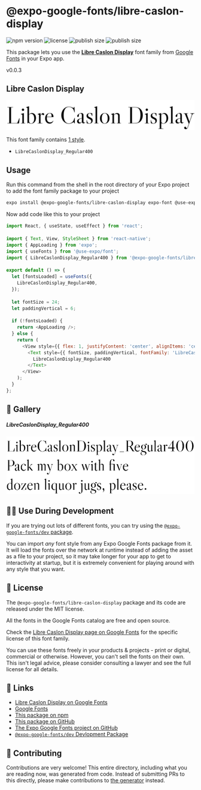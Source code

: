 # @expo-google-fonts/libre-caslon-display

![npm version](https://flat.badgen.net/npm/v/@expo-google-fonts/libre-caslon-display)
![license](https://flat.badgen.net/github/license/expo/google-fonts)
![publish size](https://flat.badgen.net/packagephobia/install/@expo-google-fonts/libre-caslon-display)
![publish size](https://flat.badgen.net/packagephobia/publish/@expo-google-fonts/libre-caslon-display)

This package lets you use the [**Libre Caslon Display**](https://fonts.google.com/specimen/Libre+Caslon+Display) font family from [Google Fonts](https://fonts.google.com/) in your Expo app.

v0.0.3

## Libre Caslon Display

![Libre Caslon Display](./font-family.png)

This font family contains [1 style](#-gallery).

- `LibreCaslonDisplay_Regular400`

## Usage

Run this command from the shell in the root directory of your Expo project to add the font family package to your project
```sh
expo install @expo-google-fonts/libre-caslon-display expo-font @use-expo/font
```

Now add code like this to your project
```js
import React, { useState, useEffect } from 'react';

import { Text, View, StyleSheet } from 'react-native';
import { AppLoading } from 'expo';
import { useFonts } from '@use-expo/font';
import { LibreCaslonDisplay_Regular400 } from '@expo-google-fonts/libre-caslon-display';

export default () => {
  let [fontsLoaded] = useFonts({
    LibreCaslonDisplay_Regular400,
  });

  let fontSize = 24;
  let paddingVertical = 6;

  if (!fontsLoaded) {
    return <AppLoading />;
  } else {
    return (
      <View style={{ flex: 1, justifyContent: 'center', alignItems: 'center' }}>
        <Text style={{ fontSize, paddingVertical, fontFamily: 'LibreCaslonDisplay_Regular400' }}>
          LibreCaslonDisplay_Regular400
        </Text>
      </View>
    );
  }
};

```

## 🔡 Gallery

##### LibreCaslonDisplay_Regular400
![LibreCaslonDisplay_Regular400](./c30a6ef1396c17e855a72b95f2848b064fceedce5de3bc974c99f5a75c48148f.ttf.png)


## 👩‍💻 Use During Development

If you are trying out lots of different fonts, you can try using the [`@expo-google-fonts/dev` package](https://github.com/expo/google-fonts/tree/master/font-packages/dev#readme).

You can import *any* font style from any Expo Google Fonts package from it. It will load the fonts
over the network at runtime instead of adding the asset as a file to your project, so it may take longer
for your app to get to interactivity at startup, but it is extremely convenient
for playing around with any style that you want.

## 📖 License

The `@expo-google-fonts/libre-caslon-display` package and its code are released under the MIT license.

All the fonts in the Google Fonts catalog are free and open source.

Check the [Libre Caslon Display page on Google Fonts](https://fonts.google.com/specimen/Libre+Caslon+Display) for the specific license of this font family.

You can use these fonts freely in your products & projects - print or digital, commercial or otherwise. However, you can't sell the fonts on their own. This isn't legal advice, please consider consulting a lawyer and see the full license for all details.

## 🔗 Links

- [Libre Caslon Display on Google Fonts](https://fonts.google.com/specimen/Libre+Caslon+Display)
- [Google Fonts](https://fonts.google.com/)
- [This package on npm](https://www.npmjs.com/package/@expo-google-fonts/libre-caslon-display)
- [This package on GitHub](https://github.com/expo/google-fonts/tree/master/font-packages/libre-caslon-display)
- [The Expo Google Fonts project on GitHub](https://github.com/expo/google-fonts)
- [`@expo-google-fonts/dev` Devlopment Package](https://github.com/expo/google-fonts/tree/master/font-packages/dev)


## 🤝 Contributing

Contributions are very welcome! This entire directory, including what you are reading now, was generated from code. Instead of submitting PRs to this directly, please make contributions to [the generator](https://github.com/expo/google-fonts/tree/master/packages/generator) instead.
